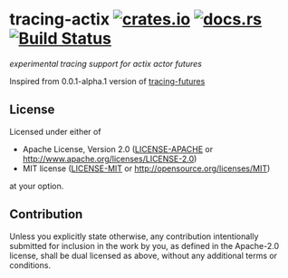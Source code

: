 # tracing-actix  [![crates.io](https://meritbadge.herokuapp.com/tracing-actix)](https://crates.io/crates/tracing-actix) [![docs.rs](https://docs.rs/tracing-actix/badge.svg)](https://docs.rs/tracing-actix/) [![Build Status](https://travis-ci.org/zenria/tracing-actix.svg?branch=master)](https://travis-ci.org/zenria/tracing-actix)

_experimental tracing support for actix actor futures_

Inspired from 0.0.1-alpha.1 version of 
[tracing-futures](https://github.com/tokio-rs/tracing/tree/master/tracing-futures)

## License

Licensed under either of

 * Apache License, Version 2.0
   ([LICENSE-APACHE](LICENSE-APACHE) or http://www.apache.org/licenses/LICENSE-2.0)
 * MIT license
   ([LICENSE-MIT](LICENSE-MIT) or http://opensource.org/licenses/MIT)

at your option.

## Contribution

Unless you explicitly state otherwise, any contribution intentionally submitted
for inclusion in the work by you, as defined in the Apache-2.0 license, shall be
dual licensed as above, without any additional terms or conditions.

